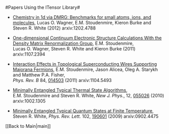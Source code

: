 #Papers Using the ITensor Library#

* [Chemistry in 1d via DMRG: Benchmarks for small atoms, ions, and molecules](http://arxiv.org/abs/1202.4788), Lucas&nbsp;O.&nbsp;Wagner, E.M.&nbsp;Stoudenmire, Kieron&nbsp;Burke and Steven&nbsp;R.&nbsp;White (2012) arxiv:1202.4788

* [One-dimensional Continuum Electronic Structure Calculations With the Density Matrix Renormalization Group](http://arxiv.org/abs/1107.2394), E.M.&nbsp;Stoudenmire, Lucas&nbsp;O.&nbsp;Wagner, Steven&nbsp;R.&nbsp;White and Kieron&nbsp;Burke (2011) arxiv:1107.2394

* [Interaction Effects in Topological Superconducting Wires Supporting Majorana Fermions](http://link.aps.org/doi/10.1103/PhysRevB.84.014503),  E.M.&nbsp;Stoudenmire, Jason&nbsp;Alicea, Oleg&nbsp;A.&nbsp;Starykh and Matthew&nbsp;P.A.&nbsp;Fisher, </br> <i>Phys. Rev. B</i> 84, [014503](http://link.aps.org/doi/10.1103/PhysRevB.84.014503) (2011) arxiv:1104.5493


* [Minimally Entangled Typical Thermal State Algorithms](http://dx.doi.org/10.1088/1367-2630/12/5/055026), E.M.&nbsp;Stoudenmire and Steven&nbsp;R.&nbsp;White, <i>New J. Phys.</i>, 12, [055026](http://dx.doi.org/10.1088/1367-2630/12/5/055026) (2010) arxiv:1002.1305


* [Minimally Entangled Typical Quantum States at Finite Temperature](http://link.aps.org/doi/10.1103/PhysRevLett.102.190601), Steven&nbsp;R.&nbsp;White, <i>Phys. Rev. Lett.</i> 102, [190601](http://link.aps.org/doi/10.1103/PhysRevLett.102.190601) (2009) arxiv:0902.4475


[[Back to Main|main]]
